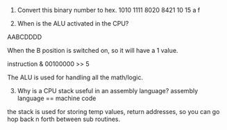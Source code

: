 1. Convert this binary number to hex.
1010 1111
8020 8421
10   15
a	 f	

2. When is the ALU activated in the CPU?

AABCDDDD

When the B position is switched on, so it will have a 1 value.

instruction & 00100000 >> 5

The ALU is used for handling all the math/logic.

3. Why is a CPU stack useful in an assembly language?
assembly language == machine code

the stack is used for storing temp values, return addresses, so you can go hop back n forth between sub routines.
